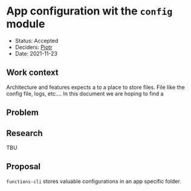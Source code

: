 # App configuration wit the `config` module

* Status: Accepted
* Deciders: [Piotr] <!-- optional -->
* Date: 2021-11-23

## Work context

Architecture and features expects a to a place to store files. File like the config file, logs, etc.... In this document we are hoping to find a

## Problem

## Research

TBU

## Proposal

`functions-cli` stores valuable configurations in an app specific folder.

<!-- Identifiers, in alphabetical order -->

[Piotr]: https://github.com/Katolus
